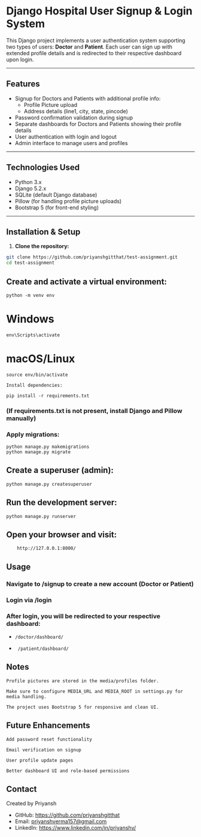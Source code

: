 # Django Hospital User Signup & Login System

This Django project implements a user authentication system supporting two types of users: **Doctor** and **Patient**. Each user can sign up with extended profile details and is redirected to their respective dashboard upon login.

---

## Features

- Signup for Doctors and Patients with additional profile info:
  - Profile Picture upload
  - Address details (line1, city, state, pincode)
- Password confirmation validation during signup
- Separate dashboards for Doctors and Patients showing their profile details
- User authentication with login and logout
- Admin interface to manage users and profiles

---

## Technologies Used

- Python 3.x
- Django 5.2.x
- SQLite (default Django database)
- Pillow (for handling profile picture uploads)
- Bootstrap 5 (for front-end styling)

---

## Installation & Setup

1. **Clone the repository:**

```bash
git clone https://github.com/priyanshgitthat/test-assignment.git
cd test-assignment
```

## Create and activate a virtual environment:
```
python -m venv env
```
# Windows
```
env\Scripts\activate
```
# macOS/Linux
```
source env/bin/activate

Install dependencies:

pip install -r requirements.txt
```

### (If requirements.txt is not present, install Django and Pillow manually)

### Apply migrations:

```
python manage.py makemigrations
python manage.py migrate
```

## Create a superuser (admin):

```
python manage.py createsuperuser
```

## Run the development server:
```
python manage.py runserver
```

## Open your browser and visit:
```
    http://127.0.0.1:8000/
```

## Usage

###    Navigate to /signup to create a new account (Doctor or Patient)

###    Login via /login

###    After login, you will be redirected to your respective dashboard:
-     /doctor/dashboard/

-      /patient/dashboard/


## Notes
    Profile pictures are stored in the media/profiles folder.

    Make sure to configure MEDIA_URL and MEDIA_ROOT in settings.py for media handling.

    The project uses Bootstrap 5 for responsive and clean UI.

## Future Enhancements

    Add password reset functionality

    Email verification on signup

    User profile update pages

    Better dashboard UI and role-based permissions

<section id="contact">
  <h2>Contact</h2>
  <p>Created by Priyansh</p>
  <ul>
    <li>GitHub: <a href="https://github.com/priyanshgitthat" target="_blank" rel="noopener noreferrer">https://github.com/priyanshgitthat</a></li>
    <li>Email: <a href="mailto:priyanshverma157@gmail.com">priyanshverma157@gmail.com</a></li>
    <li>LinkedIn: <a href="https://www.linkedin.com/in/priyanshv/" target="_blank" rel="noopener noreferrer">https://www.linkedin.com/in/priyanshv/</a></li>
  </ul>
</section>

